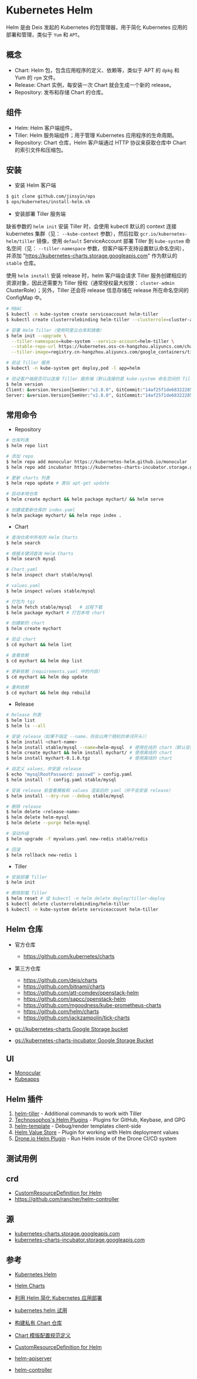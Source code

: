 # Kubernetes Helm

Helm 是由 Deis 发起的 Kubernetes 的包管理器，用于简化 Kubernetes 应用的部署和管理，类似于 `Yum` 和 `APT`。

## 概念

* Chart: Helm 包，包含应用程序的定义、依赖等，类似于 APT 的 `dpkg` 和 Yum 的 `rpm` 文件。
* Release: Chart 实例，每安装一次 Chart 就会生成一个新的 release。
* Repository: 发布和存储 Chart 的仓库。

## 组件

* Helm: Helm 客户端组件。
* Tiller: Helm 服务端组件；用于管理 Kubernetes 应用程序的生命周期。
* Repository: Chart 仓库，Helm 客户端通过 HTTP 协议来获取仓库中 Chart 的索引文件和压缩包。

## 安装

* 安装 Helm 客户端

```bash
$ git clone github.com/jinsyin/ops
$ ops/kubernetes/install-helm.sh
```

* 安装部署 Tiller 服务端

缺省参数的 `helm init` 安装 Tiller 时，会使用 kubectl 默认的 context 连接 kubernetes 集群（见： `--kube-context` 参数），然后拉取 `gcr.io/kubernetes-helm/tiller` 镜像，使用 `default` ServiceAccount 部署 Tiller 到 `kube-system` 命名空间（见： `--tiller-namespace` 参数，但客户端不支持设置默认命名空间），并添加 "https://kubernetes-charts.storage.googleapis.com" 作为默认的 `stable` 仓库。

使用 `helm install` 安装 release 时，helm 客户端会请求 Tiller 服务创建相应的资源对象，因此还需要为 Tiller 授权（通常授权最大权限： `cluster-admin` ClusterRole）；另外，Tiller 还会将 release 信息存储在 release 所在命名空间的 ConfigMap 中。

```bash
# RBAC
$ kubectl -n kube-system create serviceaccount helm-tiller
$ kubectl create clusterrolebinding helm-tiller --clusterrole=cluster-admin --serviceaccount=kube-system:helm-tiller

# 部署 Helm Tiller（使用阿里云仓库和镜像）
$ helm init --upgrade \
  --tiller-namespace=kube-system --service-account=helm-tiller \
  --stable-repo-url https://kubernetes.oss-cn-hangzhou.aliyuncs.com/charts \
  --tiller-image=registry.cn-hangzhou.aliyuncs.com/google_containers/tiller:v2.8.0

# 验证 Tiller 服务
$ kubectl -n kube-system get deploy,pod -l app=helm

# 验证客户端是否可以连接 Tiller 服务端（默认连接的是 kube-system 命名空间的 Tiller）
$ helm version
Client: &version.Version{SemVer:"v2.8.0", GitCommit:"14af25f1de6832228539259b821949d20069a222", GitTreeState:"clean"}
Server: &version.Version{SemVer:"v2.8.0", GitCommit:"14af25f1de6832228539259b821949d20069a222", GitTreeState:"clean"}
```

## 常用命令

* Repository

```bash
# 仓库列表
$ helm repo list

# 添加 repo
$ helm repo add monocular https://kubernetes-helm.github.io/monocular
$ helm repo add incubator https://kubernetes-charts-incubator.storage.googleapis.com/

# 更新 charts 列表
$ helm repo update # 类似 apt-get update

# 启动本地仓库
$ helm create mychart && helm package mychart/ && helm serve

# 创建或更新仓库的 index.yaml
$ helm package mychart/ && helm repo index .
```

* Chart

```bash
# 查询仓库中所有的 Helm Charts
$ helm search

# 根据关键词查询 Helm Charts
$ helm search mysql

# Chart.yaml
$ helm inspect chart stable/mysql

# values.yaml
$ helm inspect values stable/mysql

# 打包为 tgz
$ helm fetch stable/mysql   # 远程下载
$ helm package mychart # 打包本地 chart

# 创建新的 chart
$ helm create mychart

# 验证 chart
$ cd mychart && helm lint

# 查看依赖
$ cd mychart && helm dep list

# 更新依赖（requirements.yaml 中的内容）
$ cd mychart && helm dep update

# 重构依赖
$ cd mychart && helm dep rebuild
```

* Release

```bash
# Release 列表
$ helm list
$ helm ls --all

# 安装 release（如果不指定 --name，将会以两个随机的单词开头））
$ helm install <chart-name>
$ helm install stable/mysql --name=helm-mysql  # 使用在线的 chart（默认安装在 default 命名空间）
$ helm create mychart && helm install mychart/ # 使用离线的 chart
$ helm install mychart-0.1.0.tgz               # 使用离线的 chart

# 自定义 values，并安装 release
$ echo "mysqlRootPassword: passwd" > config.yaml
$ helm install -f config.yaml stable/mysql

# 安装 release 前查看模板和 values 渲染后的 yaml（并不会安装 release）
$ helm install --dry-run --debug stable/mysql

# 删除 release
$ helm delete <release-name>
$ helm delete helm-mysql
$ helm delete --purge helm-mysql

# 滚动升级
$ helm upgrade -f myvalues.yaml new-redis stable/redis

# 回滚
$ helm rollback new-redis 1
```

* Tiller

```bash
# 安装部署 Tiller
$ helm init

# 删除卸载 Tiller
$ helm reset # 或 kubectl -n helm delete deploy/tiller-deploy
$ kubectl delete clusterrolebinding/helm-tiller
$ kubectl -n kube-system delete serviceaccount helm-tiller
```

## Helm 仓库

* 官方仓库

  * https://github.com/kubernetes/charts

* 第三方仓库

  * https://github.com/deis/charts
  * https://github.com/bitnami/charts
  * https://github.com/att-comdev/openstack-helm
  * https://github.com/sapcc/openstack-helm
  * https://github.com/mgoodness/kube-prometheus-charts
  * https://github.com/helm/charts
  * https://github.com/jackzampolin/tick-charts

* [gs://kubernetes-charts Google Storage bucket](https://console.cloud.google.com/storage/browser/kubernetes-charts)
* [gs://kubernetes-charts-incubator Google Storage Bucket](https://console.cloud.google.com/storage/browser/kubernetes-charts-incubator)

## UI

* [Monocular](./monocular.md)
* [Kubeapps](./kubeapps.md)

## Helm 插件

1. [helm-tiller](https://github.com/adamreese/helm-tiller) - Additional commands to work with Tiller
2. [Technosophos's Helm Plugins](https://github.com/technosophos/helm-plugins) - Plugins for GitHub, Keybase, and GPG
3. [helm-template](https://github.com/technosophos/helm-template) - Debug/render templates client-side
4. [Helm Value Store](https://github.com/skuid/helm-value-store) - Plugin for working with Helm deployment values
5. [Drone.io Helm Plugin](http://plugins.drone.io/ipedrazas/drone-helm/) - Run Helm inside of the Drone CI/CD system

## 测试用例

## crd

* [CustomResourceDefinition for Helm](https://github.com/bitnami-labs/helm-crd)
* https://github.com/rancher/helm-controller

## 源

* [kubernetes-charts.storage.googleapis.com](http://kubernetes-charts.storage.googleapis.com/)
* [kubernetes-charts-incubator.storage.googleapis.com](http://kubernetes-charts-incubator.storage.googleapis.com/)

## 参考

* [Kubernetes Helm](https://github.com/kubernetes/helm)
* [Helm Charts](https://github.com/kubernetes/charts)
* [利用 Helm 简化 Kubernetes 应用部署](https://yq.aliyun.com/articles/159601)
* [kubernetes helm 试用](http://www.jianshu.com/p/1953b86649df)
* [构建私有 Chart 仓库](https://github.com/rootsongjc/kubernetes-handbook/blob/master/practice/create-private-charts-repo.md)
* [Chart 模版配置规范定义](https://github.com/caicloud/charts)

* [CustomResourceDefinition for Helm](https://github.com/bitnami-labs/helm-crd)
* [helm-apiserver](https://github.com/bitnami-labs/helm-apiserver)
* [helm-controller](https://github.com/rancher/helm-controller)

